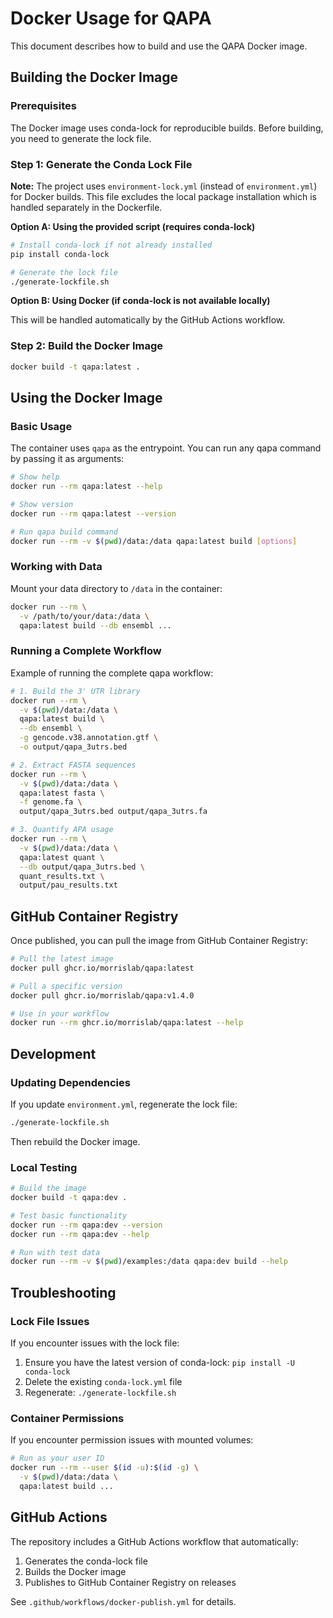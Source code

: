# Docker Usage for QAPA

This document describes how to build and use the QAPA Docker image.

## Building the Docker Image

### Prerequisites

The Docker image uses conda-lock for reproducible builds. Before building, you need to generate the lock file.

### Step 1: Generate the Conda Lock File

**Note:** The project uses `environment-lock.yml` (instead of `environment.yml`) for Docker builds. This file excludes the local package installation which is handled separately in the Dockerfile.

**Option A: Using the provided script (requires conda-lock)**

```bash
# Install conda-lock if not already installed
pip install conda-lock

# Generate the lock file
./generate-lockfile.sh
```

**Option B: Using Docker (if conda-lock is not available locally)**

This will be handled automatically by the GitHub Actions workflow.

### Step 2: Build the Docker Image

```bash
docker build -t qapa:latest .
```

## Using the Docker Image

### Basic Usage

The container uses `qapa` as the entrypoint. You can run any qapa command by passing it as arguments:

```bash
# Show help
docker run --rm qapa:latest --help

# Show version
docker run --rm qapa:latest --version

# Run qapa build command
docker run --rm -v $(pwd)/data:/data qapa:latest build [options]
```

### Working with Data

Mount your data directory to `/data` in the container:

```bash
docker run --rm \
  -v /path/to/your/data:/data \
  qapa:latest build --db ensembl ...
```

### Running a Complete Workflow

Example of running the complete qapa workflow:

```bash
# 1. Build the 3' UTR library
docker run --rm \
  -v $(pwd)/data:/data \
  qapa:latest build \
  --db ensembl \
  -g gencode.v38.annotation.gtf \
  -o output/qapa_3utrs.bed

# 2. Extract FASTA sequences
docker run --rm \
  -v $(pwd)/data:/data \
  qapa:latest fasta \
  -f genome.fa \
  output/qapa_3utrs.bed output/qapa_3utrs.fa

# 3. Quantify APA usage
docker run --rm \
  -v $(pwd)/data:/data \
  qapa:latest quant \
  --db output/qapa_3utrs.bed \
  quant_results.txt \
  output/pau_results.txt
```

## GitHub Container Registry

Once published, you can pull the image from GitHub Container Registry:

```bash
# Pull the latest image
docker pull ghcr.io/morrislab/qapa:latest

# Pull a specific version
docker pull ghcr.io/morrislab/qapa:v1.4.0

# Use in your workflow
docker run --rm ghcr.io/morrislab/qapa:latest --help
```

## Development

### Updating Dependencies

If you update `environment.yml`, regenerate the lock file:

```bash
./generate-lockfile.sh
```

Then rebuild the Docker image.

### Local Testing

```bash
# Build the image
docker build -t qapa:dev .

# Test basic functionality
docker run --rm qapa:dev --version
docker run --rm qapa:dev --help

# Run with test data
docker run --rm -v $(pwd)/examples:/data qapa:dev build --help
```

## Troubleshooting

### Lock File Issues

If you encounter issues with the lock file:

1. Ensure you have the latest version of conda-lock: `pip install -U conda-lock`
2. Delete the existing `conda-lock.yml` file
3. Regenerate: `./generate-lockfile.sh`

### Container Permissions

If you encounter permission issues with mounted volumes:

```bash
# Run as your user ID
docker run --rm --user $(id -u):$(id -g) \
  -v $(pwd)/data:/data \
  qapa:latest build ...
```

## GitHub Actions

The repository includes a GitHub Actions workflow that automatically:

1. Generates the conda-lock file
2. Builds the Docker image
3. Publishes to GitHub Container Registry on releases

See `.github/workflows/docker-publish.yml` for details.
